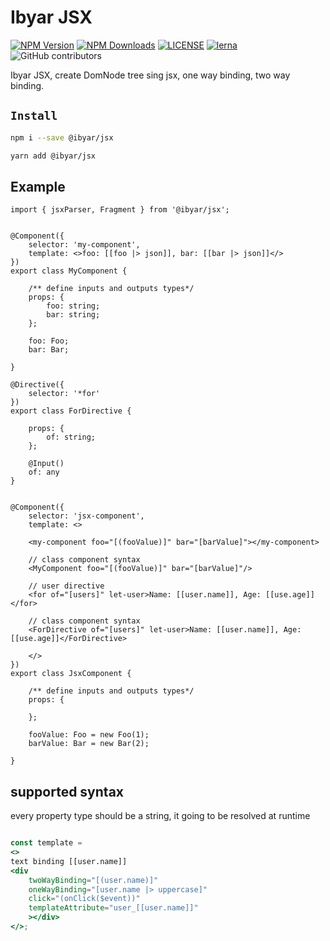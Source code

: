 # Ibyar JSX

[![NPM Version][npm-image]][npm-url]
[![NPM Downloads][downloads-image]][downloads-url]
[![LICENSE][license-img]][license-url]
[![lerna][lerna-img]][lerna-url]
![GitHub contributors][contributors]

[npm-image]: https://img.shields.io/npm/v/@ibyar/jsx.svg?logo=npm&logoColor=fff&label=NPM+package&color=limegreen
[npm-url]: https://npmjs.org/package/@ibyar/jsx
[downloads-image]: https://img.shields.io/npm/dt/@ibyar/jsx
[downloads-url]: https://npmjs.org/package/@ibyar/jsx
[license-img]: https://img.shields.io/github/license/ibyar/aurora
[license-url]: https://github.com/ibyar/aurora/blob/master/LICENSE
[lerna-img]: https://img.shields.io/badge/maintained%20with-lerna-cc00ff.svg
[lerna-url]: https://lerna.js.org/
[contributors]: https://img.shields.io/github/contributors/ibyar/aurora

Ibyar JSX, create DomNode tree sing jsx, one way binding, two way binding.

## `Install`

``` bash
npm i --save @ibyar/jsx
```

``` bash
yarn add @ibyar/jsx
```


## Example

```tsx
import { jsxParser, Fragment } from '@ibyar/jsx';


@Component({
	selector: 'my-component',
	template: <>foo: [[foo |> json]], bar: [[bar |> json]]</>
})
export class MyComponent {

	/** define inputs and outputs types*/
	props: {
		foo: string;
		bar: string;
	};

	foo: Foo;
	bar: Bar;

}

@Directive({
	selector: '*for'
})
export class ForDirective {

	props: {
		of: string;
	};

	@Input()
	of: any
}


@Component({
	selector: 'jsx-component',
	template: <>
	
	<my-component foo="[(fooValue)]" bar="[barValue]"></my-component>
	
	// class component syntax
	<MyComponent foo="[(fooValue)]" bar="[barValue]"/>
	
	// user directive
	<for of="[users]" let-user>Name: [[user.name]], Age: [[use.age]]</for>

	// class component syntax
	<ForDirective of="[users]" let-user>Name: [[user.name]], Age: [[use.age]]</ForDirective>

	</>
})
export class JsxComponent {

	/** define inputs and outputs types*/
	props: {
		
	};

	fooValue: Foo = new Foo(1);
	barValue: Bar = new Bar(2);

}

```

## supported syntax

every property type should be a string, it going to be resolved at runtime

```jsx

const template = 
<>
text binding [[user.name]]
<div 
	twoWayBinding="[(user.name)]"
	oneWayBinding="[user.name |> uppercase]"
	click="(onClick($event))"
	templateAttribute="user_[[user.name]]"
	></div>
</>;

```